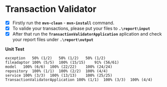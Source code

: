 # Transaction Validator

- [x] Firstly run the **`mvn-clean`** - **`mvn-install`** command.
- [x] To valide your transactions, please put your files to  **`.\report\input`**
- [x] After that run the **`TransactionValidatorApplication`** aplication and check your report files
  under **`.\report\output`**

**Unit Test**

```constant	0% (0/1)	100% (0/0)	100% (0/0)
exception	50% (1/2)	50% (1/2)	50% (1/2)
fileadaptor	100% (5/5)	100% (15/15)	91% (56/61)
model	100% (6/6)	100% (22/22)	100% (24/24)
repository	100% (1/1)	100% (2/2)	100% (4/4)
service	100% (3/3)	100% (13/13)	100% (25/25)
TransactionValidatorApplication	100% (1/1)	100% (3/3)	100% (4/4)
```

